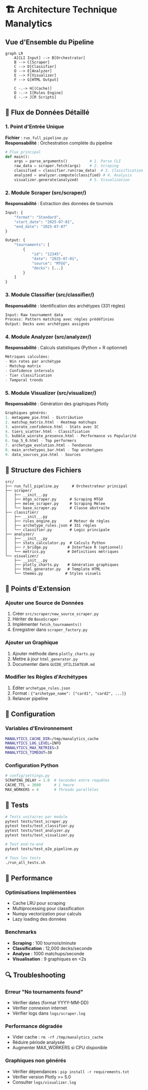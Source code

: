 # 🏗️ Architecture Technique Manalytics

## Vue d'Ensemble du Pipeline

```mermaid
graph LR
    A[CLI Input] --> B[Orchestrator]
    B --> C[Scraper]
    C --> D[Classifier]
    D --> E[Analyzer]
    E --> F[Visualizer]
    F --> G[HTML Output]
    
    C -.-> H[(Cache)]
    D -.-> I[Rules Engine]
    E -.-> J[R Scripts]
```

## 🔄 Flux de Données Détaillé

### 1. Point d'Entrée Unique

**Fichier** : `run_full_pipeline.py`  
**Responsabilité** : Orchestration complète du pipeline

```python
# Flux principal
def main():
    args = parse_arguments()          # 1. Parse CLI
    raw_data = scraper.fetch(args)    # 2. Scraping
    classified = classifier.run(raw_data)  # 3. Classification
    analyzed = analyzer.compute(classified) # 4. Analysis
    visualizer.generate(analyzed)     # 5. Visualization
```

### 2. Module Scraper (src/scraper/)

**Responsabilité** : Extraction des données de tournois

```python
Input: {
    "format": "Standard",
    "start_date": "2025-07-01",
    "end_date": "2025-07-07"
}

Output: {
    "tournaments": [
        {
            "id": "12345",
            "date": "2025-07-01",
            "source": "MTGO",
            "decks": [...]
        }
    ]
}
```

### 3. Module Classifier (src/classifier/)

**Responsabilité** : Identification des archétypes (331 règles)

```python
Input: Raw tournament data
Process: Pattern matching avec règles prédéfinies
Output: Decks avec archétypes assignés
```

### 4. Module Analyzer (src/analyzer/)

**Responsabilité** : Calculs statistiques (Python + R optionnel)

```python
Métriques calculées:
- Win rates par archétype
- Matchup matrix
- Confidence intervals
- Tier classification
- Temporal trends
```

### 5. Module Visualizer (src/visualizer/)

**Responsabilité** : Génération des graphiques Plotly

```python
Graphiques générés:
1. metagame_pie.html - Distribution
2. matchup_matrix.html - Heatmap matchups
3. winrate_confidence.html - Stats avec IC
4. tiers_scatter.html - Classification
5. bubble_winrate_presence.html - Performance vs Popularité
6. top_5_0.html - Top performers
7. archetype_evolution.html - Tendances
8. main_archetypes_bar.html - Top archetypes
9. data_sources_pie.html - Sources
```

## 📁 Structure des Fichiers

```
src/
├── run_full_pipeline.py      # Orchestrateur principal
├── scraper/
│   ├── __init__.py
│   ├── mtgo_scraper.py      # Scraping MTGO
│   ├── melee_scraper.py     # Scraping Melee
│   └── base_scraper.py      # Classe abstraite
├── classifier/
│   ├── __init__.py
│   ├── rules_engine.py      # Moteur de règles
│   ├── archetype_rules.json # 331 règles
│   └── classifier.py        # Logic principale
├── analyzer/
│   ├── __init__.py
│   ├── stats_calculator.py  # Calculs Python
│   ├── r_bridge.py         # Interface R (optionnel)
│   └── metrics.py          # Définitions métriques
└── visualizer/
    ├── __init__.py
    ├── plotly_charts.py    # Génération graphiques
    ├── html_generator.py   # Template HTML
    └── themes.py          # Styles visuels
```

## 🔌 Points d'Extension

### Ajouter une Source de Données

1. Créer `src/scraper/new_source_scraper.py`
2. Hériter de `BaseScraper`
3. Implémenter `fetch_tournaments()`
4. Enregistrer dans `scraper_factory.py`

### Ajouter un Graphique

1. Ajouter méthode dans `plotly_charts.py`
2. Mettre à jour `html_generator.py`
3. Documenter dans `GUIDE_UTILISATEUR.md`

### Modifier les Règles d'Archétypes

1. Éditer `archetype_rules.json`
2. Format : `{"archetype_name": ["card1", "card2", ...]}`
3. Relancer pipeline

## 🔧 Configuration

### Variables d'Environnement

```bash
MANALYTICS_CACHE_DIR=/tmp/manalytics_cache
MANALYTICS_LOG_LEVEL=INFO
MANALYTICS_MAX_RETRIES=3
MANALYTICS_TIMEOUT=30
```

### Configuration Python

```python
# config/settings.py
SCRAPING_DELAY = 1.0  # Secondes entre requêtes
CACHE_TTL = 3600      # 1 heure
MAX_WORKERS = 4       # Threads parallèles
```

## 🧪 Tests

```bash
# Tests unitaires par module
pytest tests/test_scraper.py
pytest tests/test_classifier.py
pytest tests/test_analyzer.py
pytest tests/test_visualizer.py

# Test end-to-end
pytest tests/test_e2e_pipeline.py

# Tous les tests
./run_all_tests.sh
```

## 🚀 Performance

### Optimisations Implémentées

- Cache LRU pour scraping
- Multiprocessing pour classification
- Numpy vectorization pour calculs
- Lazy loading des données

### Benchmarks

- **Scraping** : 100 tournois/minute
- **Classification** : 12,000 decks/seconde
- **Analyse** : 1000 matchups/seconde
- **Visualisation** : 9 graphiques en <2s

## 🔍 Troubleshooting

### Erreur "No tournaments found"

- Vérifier dates (format YYYY-MM-DD)
- Vérifier connexion internet
- Vérifier logs dans `logs/scraper.log`

### Performance dégradée

- Vider cache : `rm -rf /tmp/manalytics_cache`
- Réduire période analysée
- Augmenter MAX_WORKERS si CPU disponible

### Graphiques non générés

- Vérifier dépendances : `pip install -r requirements.txt`
- Vérifier version Plotly >= 5.0
- Consulter `logs/visualizer.log` 